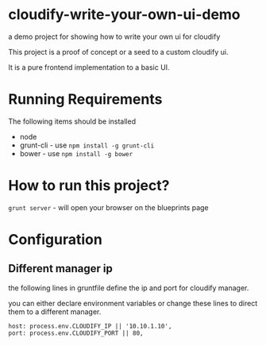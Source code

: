 # cloudify-write-your-own-ui-demo

a demo project for showing how to write your own ui for cloudify

This project is a proof of concept or a seed to a custom cloudify ui. 
 
It is a pure frontend implementation to a basic UI. 


# Running Requirements 

The following items should be installed

 - node
 - grunt-cli - use `npm install -g grunt-cli`
 - bower - use `npm install -g bower`

# How to run this project?

`grunt server` - will open your browser on the blueprints page

# Configuration 

## Different manager ip 

the following lines in gruntfile define the ip and port for cloudify manager. 

you can either declare environment variables or change these lines to direct them to a different manager. 

```
host: process.env.CLOUDIFY_IP || '10.10.1.10',
port: process.env.CLOUDIFY_PORT || 80,
```                        


